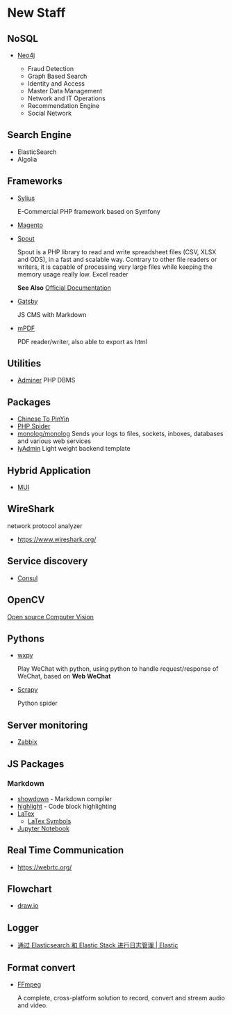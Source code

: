 # New Staff

## NoSQL

- [Neo4j](https://neo4j.com)

    - Fraud Detection
    - Graph Based Search
    - Identity and Access
    - Master Data Management
    - Network and IT Operations
    - Recommendation Engine
    - Social Network

## Search Engine

- ElasticSearch
- Algolia

## Frameworks

- [Sylius](https://github.com/Sylius/Sylius)

    E-Commercial PHP framework based on Symfony

- [Magento](https://magento.com/)

- [Spout](https://github.com/box/spout)

    Spout is a PHP library to read and write spreadsheet files (CSV, XLSX and ODS), in a fast and scalable way. Contrary to other file readers or writers, it is capable of processing very large files while keeping the memory usage really low. Excel reader

    **See Also** [Official Documentation](http://opensource.box.com/spout/)

- [Gatsby](https://www.gatsbyjs.org/)

    JS CMS with Markdown

- [mPDF](https://github.com/mpdf/mpdf.github.io)

    PDF reader/writer, also able to export as html

## Utilities

- [Adminer](https://www.adminer.org/) PHP DBMS

## Packages

- [Chinese To PinYin](https://github.com/overtrue/pinyin)
- [PHP Spider](https://github.com/owner888/phpspider)
- [monolog/monolog](https://packagist.org/packages/monolog/monolog)
    Sends your logs to files, sockets, inboxes, databases and various web services
- [lyAdmin](http://lyadmin.lingyun.net/)
    Light weight backend template

## Hybrid Application

- [MUI](http://dev.dcloud.net.cn/mui/)

## WireShark

network protocol analyzer

- https://www.wireshark.org/

## Service discovery

- [Consul](https://www.consul.io/)

## OpenCV

[Open source Computer Vision](https://opencv.org/)

## Pythons

- [wxpy](http://wxpy.readthedocs.io/zh/latest/faq.html)

    Play WeChat with python, using python to handle request/response of WeChat, based on **Web WeChat**

- [Scrapy](https://scrapy.org/)

    Python spider

## Server monitoring

- [Zabbix](https://www.zabbix.com/product)

## JS Packages

### Markdown

- [showdown](https://www.npmjs.com/package/showdown) - Markdown compiler
- [highlight](https://www.npmjs.com/package/highlight.js) - Code block highlighting
- [LaTex](https://www.latex-project.org/)
  - [LaTex Symbols](https://oeis.org/wiki/List_of_LaTeX_mathematical_symbols)
- [Jupyter Notebook](https://jupyter.org/)

## Real Time Communication

- https://webrtc.org/

## Flowchart

- [draw.io](https://www.draw.io/)

## Logger

- [通过 Elasticsearch 和 Elastic Stack 进行日志管理 | Elastic](https://www.elastic.co/cn/solutions/logging)

## Format convert

- [FFmpeg](http://ffmpeg.org/)

    A complete, cross-platform solution to record, convert and stream audio and video.